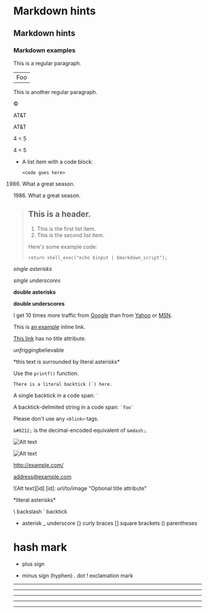 # Markdown hints

## Markdown hints

### Markdown examples

This is a regular paragraph.

<table>
    <tr>
        <td>Foo</td>
    </tr>
</table>

This is another regular paragraph.


&copy;

AT&T

AT&amp;T

4 < 5

4 &lt; 5

*   A list item with a code block:

        <code goes here>

1986. What a great season.

1986\. What a great season.


> ## This is a header.
>
> 1.   This is the first list item.
> 2.   This is the second list item.
>
> Here's some example code:
>
>     return shell_exec("echo $input | $markdown_script");

*single asterisks*

_single underscores_

**double asterisks**

__double underscores__

I get 10 times more traffic from [Google][] than from
[Yahoo][] or [MSN][].

[google]: http://google.com/        "Google"
[yahoo]:  http://search.yahoo.com/  "Yahoo Search"
[msn]:    http://search.msn.com/    "MSN Search"

This is [an example](http://example.com/ "Title") inline link.

[This link](http://example.net/) has no title attribute.

un*frigging*believable

\*this text is surrounded by literal asterisks\*

Use the `printf()` function.

``There is a literal backtick (`) here.``

A single backtick in a code span: `` ` ``

A backtick-delimited string in a code span: `` `foo` ``

Please don't use any `<blink>` tags.

`&#8212;` is the decimal-encoded equivalent of `&mdash;`.

![Alt text](/path/to/img.jpg)

![Alt text](/path/to/img.jpg "Optional title")

<http://example.com/>

<address@example.com>

![Alt text][id]
[id]: url/to/image  "Optional title attribute"

\*literal asterisks\*

\   backslash
`   backtick
*   asterisk
    _   underscore
    {}  curly braces
    []  square brackets
    ()  parentheses
#   hash mark
+   plus sign
-   minus sign (hyphen)
    .   dot
    !   exclamation mark

* * *

***

*****

- - -

---------------------------------------

